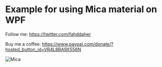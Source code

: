 # Example for using Mica material on WPF
 
 

Follow me:
https://twitter.com/fahddaher

Buy me a coffee:
https://www.paypal.com/donate/?hosted_button_id=VR4L8BA9X556N


![Mica](https://github.com/fahdd95/Example-for-using-Mica-material-on-WPF/blob/main/Preview/Mica.png)
 
